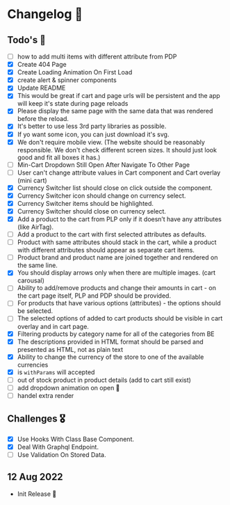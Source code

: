 
# Changelog 📔

## Todo's 💪

- [ ] how to add multi items with different attribute from PDP
- [x] Create 404 Page
- [x] Create Loading Animation On First Load
- [x] create alert & spinner components
- [x] Update README
- [x] This would be great if cart and page urls will be persistent and the app will keep it's state during page reloads
- [x] Please display the same page with the same data that was rendered before the reload.
- [x] It's better to use less 3rd party libraries as possible.
- [x] If yo want some icon, you can just download it's svg.
- [x] We don't require mobile view. (The website should be reasonably responsible. We don't check different screen sizes. It should just look good and fit all boxes it has.)
- [ ] Min-Cart Dropdown Still Open After Navigate To Other Page
- [ ] User can't change attribute values in Cart component and Cart overlay (mini cart)
- [x] Currency Switcher list should close on click outside the component.
- [x] Currency Switcher icon should change on currency select.
- [x] Currency Switcher items should be highlighted.
- [x] Currency Switcher should close on currency select.
- [x] Add a product to the cart from PLP only if it doesn’t have any attributes (like AirTag).
- [ ] Add a product to the cart with first selected attributes as defaults.
- [ ] Product with same attributes should stack in the cart, while a product with different attributes should appear as separate cart items.
- [ ] Product brand and product name are joined together and rendered on the same line.
- [x] You should display arrows only when there are multiple images. (cart carousal)
- [ ] Ability to add/remove products and change their amounts in cart - on the cart page itself, PLP and PDP should be provided.
- [ ] For products that have various options (attributes) - the options should be selected.
- [ ] The selected options of added to cart products should be visible in cart overlay and in cart page.
- [x] Filtering products by category name for all of the categories from BE
- [x] The descriptions provided in HTML format should be parsed and presented as HTML, not as plain text
- [x] Ability to change the currency of the store to one of the available currencies
- [x] is `withParams` will accepted
- [ ] out of stock product in product details (add to cart still exist)
- [ ] add dropdown animation on open 🔧
- [ ] handel extra render

## Challenges 🎖️

- [x] Use Hooks With Class Base Component.
- [x] Deal With Graphql Endpoint.
- [ ] Use Validation On Stored Data.

## 12 Aug 2022

- Init Release 🎉
